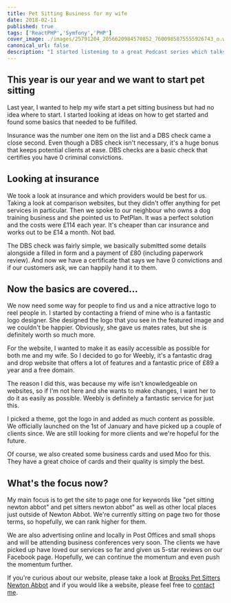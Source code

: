 ```yaml
---
title: Pet Sitting Business for my wife
date: 2018-02-11
published: true
tags: ['ReactPHP','Symfony','PHP']
cover_image: ./images/25791204_2056620984570852_7600985875555926743_o.webp
canonical_url: false
description: "I started listening to a great Podcast series which talks a lot about different PHP and server technologies and on one of the later episodes, they talk about ReactPHP."
---
```


## This year is our year and we want to start pet sitting

Last year, I wanted to help my wife start a pet sitting business but had no idea where to start. I started looking at ideas on how to get started and found some basics that needed to be fulfilled.

Insurance was the number one item on the list and a DBS check came a close second. Even though a DBS check isn't necessary, it's a huge bonus that keeps potential clients at ease. DBS checks are a basic check that certifies you have 0 criminal convictions.

## Looking at insurance

We took a look at insurance and which providers would be best for us. Taking a look at comparison websites, but they didn't offer anything for pet services in particular. Then we spoke to our neighbour who owns a dog training business and she pointed us to PetPlan. It was a perfect solution and the costs were £114 each year. It's cheaper than car insurance and works out to be £14 a month. Not bad.

The DBS check was fairly simple, we basically submitted some details alongside a filled in form and a payment of £80 (including paperwork review). And now we have a certificate that says we have 0 convictions and if our customers ask, we can happily hand it to them.

## Now the basics are covered...

We now need some way for people to find us and a nice attractive logo to reel people in. I started by contacting a friend of mine who is a fantastic logo designer. She designed the logo that you see in the featured image and we couldn't be happier. Obviously, she gave us mates rates, but she is definitely worth so much more.

For the website, I wanted to make it as easily accessible as possible for both me and my wife. So I decided to go for Weebly, it's a fantastic drag and drop website that offers a lot of features and a fantastic price of £89 a year and a free domain.

The reason I did this, was because my wife isn't knowledgeable on websites, so if I'm not here and she wants to make changes, I want her to do it as easily as possible. Weebly is definitely a fantastic service for just this.

I picked a theme, got the logo in and added as much content as possible. We officially launched on the 1st of January and have picked up a couple of clients since. We are still looking for more clients and we're hopeful for the future.

Of course, we also created some business cards and used Moo for this. They have a great choice of cards and their quality is simply the best.

## What's the focus now?

My main focus is to get the site to page one for keywords like "pet sitting newton abbot" and pet sitters newton abbot" as well as other local places just outside of Newton Abbot. We're currently sitting on page two for those terms, so hopefully, we can rank higher for them.

We are also advertising online and locally in Post Offices and small shops and will be attending business conferences very soon. The clients we have picked up have loved our services so far and given us 5-star reviews on our Facebook page. Hopefully, we can continue the momentum and even push the momentum further.

If you're curious about our website, please take a look at [Brooks Pet Sitters Newton Abbot](http://www.brookspetsitters.com) and if you would like a website, please feel free to [contact me](https://michaelbrooks.dev).
